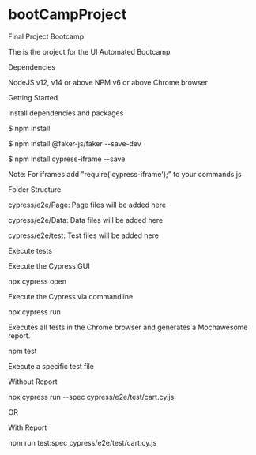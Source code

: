 # bootCampProject
Final Project Bootcamp

The is the project for the UI Automated Bootcamp


Dependencies

NodeJS v12, v14 or above
NPM v6 or above
Chrome browser


Getting Started

Install dependencies and packages

$ npm install

$ npm install @faker-js/faker --save-dev

$ npm install cypress-iframe --save

Note: For iframes add "require('cypress-iframe');" to your commands.js


Folder Structure

cypress/e2e/Page: Page files will be added here

cypress/e2e/Data: Data files will be added here

cypress/e2e/test: Test files will be added here


Execute tests

Execute the Cypress GUI

npx cypress open


Execute the Cypress via commandline

npx cypress run 


Executes all tests in the Chrome browser and generates a Mochawesome report.

npm test


Execute a specific test file

Without Report

npx cypress run --spec cypress/e2e/test/cart.cy.js

OR

With Report

npm run test:spec cypress/e2e/test/cart.cy.js

